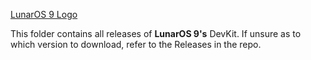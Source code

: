 [LunarOS 9 Logo](/images/Extended%20Logo%20DevEdition.png)

This folder contains all releases of **LunarOS 9's** DevKit.
If unsure as to which version to download, refer to the Releases in the repo.